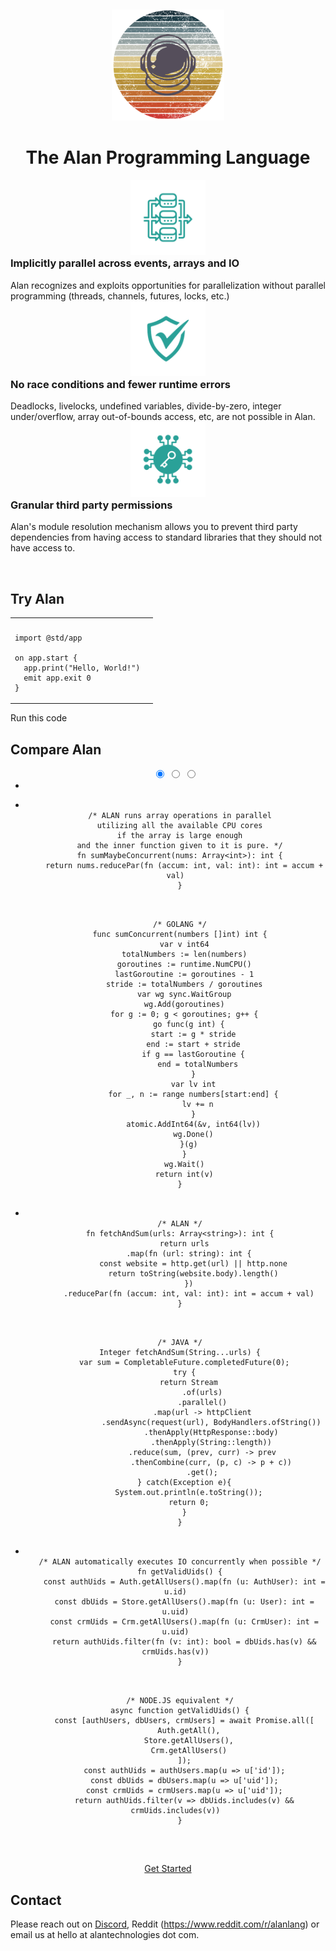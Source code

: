 &nbsp;

<center>
  <img src="alan-logo.png" alt="drawing" width="180"/>
  <h1 style="color: var(--title);">The Alan Programming Language</h1>
</center>

<div class="row">
  <div class="column">
    <center>
      <img src="implicit-parallel.png" alt="drawing" width="120"/>
    </center>
    <h3 style="margin-top:0;">Implicitly parallel across events, arrays and IO</h3>
    Alan recognizes and exploits opportunities for parallelization without parallel programming (threads, channels, futures, locks, etc.)
  </div>
  <div class="column">
    <center>
      <img src="runtime-safety.png" alt="drawing" width="120"/>
    </center>
    <h3 style="margin-top:0;">No race conditions and fewer runtime errors</h3>
    Deadlocks, livelocks, undefined variables, divide-by-zero, integer under/overflow, array out-of-bounds access, etc, are not possible in Alan.
  </div>
  <div class="column">
    <center>
      <img src="permissions.png" alt="drawing" width="120"/>
    </center>
    <h3 style="margin-top:0;">Granular third party permissions</h3>
    Alan's module resolution mechanism allows you to prevent third party dependencies from having access to standard libraries that they should not have access to.
  </div>
</div>

&nbsp;

## Try Alan

<table style="width: 100%;">
<tr>
<th></th>
<th></th>
</tr>
<tr>
<td>

```rust,editable,ignore,mdbook-runnable
import @std/app

on app.start {
  app.print("Hello, World!")
  emit app.exit 0
}
```

</td>
</table>

<a id="run-playground" onclick="analytics.track('RunPlayground');" class="cta-button">Run this code</a>

## Compare Alan

<center>
  <div class="carousel-container">
    <ul class="carousel my-carousel carousel--thumb">
      <input class="carousel__activator" type="radio" id="1" name="thumb" checked="checked"/>
      <input class="carousel__activator" type="radio" id="2" name="thumb"/>
      <input class="carousel__activator" type="radio" id="3" name="thumb"/>
      <div class="carousel__controls">
        <label class="carousel__control carousel__control--backward" for="3"></label>
        <label class="carousel__control carousel__control--forward" for="2"></label>
      </div>
      <div class="carousel__controls">
        <label class="carousel__control carousel__control--backward" for="1"></label>
        <label class="carousel__control carousel__control--forward" for="3"></label>
      </div>
      <div class="carousel__controls">
        <label class="carousel__control carousel__control--backward" for="2"></label>
        <label class="carousel__control carousel__control--forward" for="1"></label>
      </div>
      <li class="carousel__slide"><!-- Fake for weird CSS reasons --></li>
      <li class="carousel__slide">
        <pre class="code-border"><code class="language-alan">
  /* ALAN runs array operations in parallel
  utilizing all the available CPU cores
  if the array is large enough
  and the inner function given to it is pure. */
  fn sumMaybeConcurrent(nums: Array&lt;int&gt;): int {
    return nums.reducePar(fn (accum: int, val: int): int = accum + val)
  }
        </code></pre>
        <pre class="code-border"><code class="language-golang">
  /* GOLANG */
  func sumConcurrent(numbers []int) int {
    var v int64
    totalNumbers := len(numbers)
    goroutines := runtime.NumCPU()
    lastGoroutine := goroutines - 1
    stride := totalNumbers / goroutines
    var wg sync.WaitGroup
    wg.Add(goroutines)
    for g := 0; g < goroutines; g++ {
      go func(g int) {
        start := g * stride
        end := start + stride
        if g == lastGoroutine {
          end = totalNumbers
        }
        var lv int
        for _, n := range numbers[start:end] {
          lv += n
        }
        atomic.AddInt64(&v, int64(lv))
        wg.Done()
      }(g)
    }
    wg.Wait()
    return int(v)
  }
        </code></pre>
      </li>
      <li class="carousel__slide">
        <pre class="code-border"><code class="language-alan">
  /* ALAN */
  fn fetchAndSum(urls: Array&lt;string&gt;): int {
    return urls
      .map(fn (url: string): int {
        const website = http.get(url) || http.none
        return toString(website.body).length()
      })
      .reducePar(fn (accum: int, val: int): int = accum + val)
  }
        </code></pre>
        <pre class="code-border"><code class="language-java">
  /* JAVA */
  Integer fetchAndSum(String...urls) {
    var sum = CompletableFuture.completedFuture(0);
    try {
      return Stream
            .of(urls)
            .parallel()
            .map(url -> httpClient
                .sendAsync(request(url), BodyHandlers.ofString())
                .thenApply(HttpResponse::body)
                .thenApply(String::length))
            .reduce(sum, (prev, curr) -> prev
                .thenCombine(curr, (p, c) -> p + c))
            .get();
    } catch(Exception e){
      System.out.println(e.toString());
      return 0;
    }
  }
        </code></pre>
      </li>
      <li class="carousel__slide">
        <pre class="code-border"><code class="language-alan">
  /* ALAN automatically executes IO concurrently when possible */
  fn getValidUids() {
    const authUids = Auth.getAllUsers().map(fn (u: AuthUser): int = u.id)
    const dbUids = Store.getAllUsers().map(fn (u: User): int = u.uid)
    const crmUids = Crm.getAllUsers().map(fn (u: CrmUser): int = u.uid)
    return authUids.filter(fn (v: int): bool = dbUids.has(v) && crmUids.has(v))
  }
        </code></pre>
        <pre class="code-border"><code class="language-javascript">
  /* NODE.JS equivalent */
  async function getValidUids() {
    const [authUsers, dbUsers, crmUsers] = await Promise.all([
      Auth.getAll(),
      Store.getAllUsers(),
      Crm.getAllUsers()
    ]);
    const authUids = authUsers.map(u => u['id']);
    const dbUids = dbUsers.map(u => u['uid']);
    const crmUids = crmUsers.map(u => u['uid']);
    return authUids.filter(v => dbUids.includes(v) && crmUids.includes(v))
  }
        </code></pre>
      </li>
      <div class="carousel__indicators">
        <label class="carousel__indicator" for="1"></label>
        <label class="carousel__indicator" for="2"></label>
        <label class="carousel__indicator" for="3"></label>
      </div>
    </ul>
  </div>
</center>

&nbsp;

<center>
  <a href="https://docs.alan-lang.org/getting_started.html" onclick="analytics.track('DownloadCTA');" class="cta-button">Get Started</a>
</center>

## Contact

Please reach out on [Discord](https://discord.gg/XatB9we), Reddit (https://www.reddit.com/r/alanlang) or email us at hello at alantechnologies dot com.